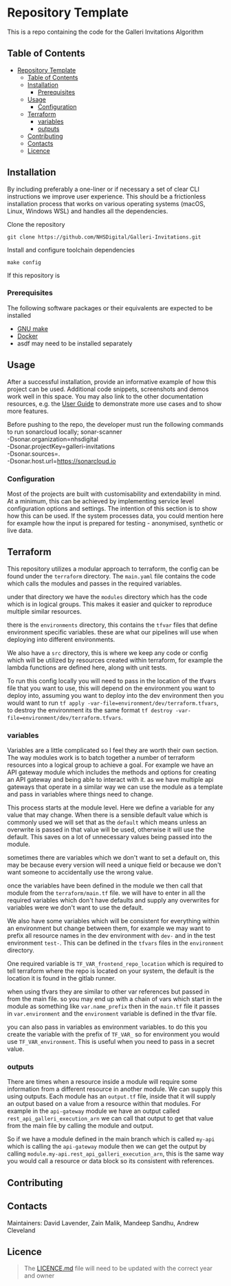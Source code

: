 # Repository Template

This is a repo containing the code for the Galleri Invitations Algorithm

## Table of Contents

- [Repository Template](#repository-template)
  - [Table of Contents](#table-of-contents)
  - [Installation](#installation)
    - [Prerequisites](#prerequisites)
  - [Usage](#usage)
    - [Configuration](#configuration)
  - [Terraform](#terraform)
    - [variables](#variables)
    - [outputs](#outputs)
  - [Contributing](#contributing)
  - [Contacts](#contacts)
  - [Licence](#licence)

## Installation

By including preferably a one-liner or if necessary a set of clear CLI instructions we improve user experience. This should be a frictionless installation process that works on various operating systems (macOS, Linux, Windows WSL) and handles all the dependencies.

Clone the repository

```shell (HTTPS)
git clone https://github.com/NHSDigital/Galleri-Invitations.git
```

Install and configure toolchain dependencies

```shell
make config
```

If this repository is

### Prerequisites

The following software packages or their equivalents are expected to be installed

- [GNU make](https://www.gnu.org/software/make/)
- [Docker](https://www.docker.com/)
- asdf may need to be installed separately

## Usage

After a successful installation, provide an informative example of how this project can be used. Additional code snippets, screenshots and demos work well in this space. You may also link to the other documentation resources, e.g. the [User Guide](./docs/user-guide.md) to demonstrate more use cases and to show more features.

Before pushing to the repo, the developer must run the following commands to run sonarcloud locally;
sonar-scanner \
 -Dsonar.organization=nhsdigital \
 -Dsonar.projectKey=galleri-invitations \
 -Dsonar.sources=. \
 -Dsonar.host.url=<https://sonarcloud.io>

### Configuration

Most of the projects are built with customisability and extendability in mind. At a minimum, this can be achieved by implementing service level configuration options and settings. The intention of this section is to show how this can be used. If the system processes data, you could mention here for example how the input is prepared for testing - anonymised, synthetic or live data.

## Terraform

This repository utilizes a modular approach to terraform, the config can be found under the `terraform` directory. The `main.yaml` file contains the code which calls the modules and passes in the required variables.

under that directory we have the `modules` directory which has the code which is in logical groups. This makes it easier and quicker to reproduce multiple similar resources.

there is the `environments` directory, this contains the `tfvar` files that define environment specific variables. these are what our pipelines will use when deploying into different environments.

We also have a `src` directory, this is where we keep any code or config which will be utilized by resources created within terraform, for example the lambda functions are defined here, along with unit tests.

To run this config locally you will need to pass in the location of the tfvars file that you want to use, this will depend on the environment you want to deploy into, assuming you want to deploy into the dev environment then you would want to run `tf apply -var-file=environment/dev/terraform.tfvars`, to destroy the environment its the same format `tf destroy -var-file=environment/dev/terraform.tfvars`.

### variables

Variables are a little complicated so I feel they are worth their own section. The way modules work is to batch together a number of terraform resources into a logical group to achieve a goal. For example we have an API gateway module which includes the methods and options for creating an API gateway and being able to interact with it. as we have multiple api gateways that operate in a similar way we can use the module as a template and pass in variables where things need to change.

This process starts at the module level. Here we define a variable for any value that may change. When there is a sensible default value which is commonly used we will set that as the `default` which means unless an overwrite is passed in that value will be used, otherwise it will use the default. This saves on a lot of unnecessary values being passed into the module.

sometimes there are variables which we don't want to set a default on, this may be because every version will need a unique field or because we don't want someone to accidentally use the wrong value.

once the variables have been defined in the module we then call that module from the `terraform/main.tf` file. we will have to enter in all the required variables which don't have defaults and supply any overwrites for variables were we don't want to use the default.

We also have some variables which will be consistent for everything within an environment but change between them, for example we may want to prefix all resource names in the dev environment with `dev-` and in the test environment `test-`. This can be defined in the `tfvars` files in the `environment` directory.

One required variable is `TF_VAR_frontend_repo_location` which is required to tell terraform where the repo is located on your system, the default is the location it is found in the gitlab runner.

when using tfvars they are similar to other var references but passed in from the main file. so you may end up with a chain of vars which start in the module as something like `var.name_prefix` then in the `main.tf` file it passes in `var.environment` and the `environment` variable is defined in the tfvar file.

you can also pass in variables as environment variables. to do this you create the variable with the prefix of `TF_VAR_` so for environment you would use `TF_VAR_environment`. This is useful when you need to pass in a secret value.

### outputs

There are times when a resource inside a module will require some information from a different resource in another module. We can supply this using outputs. Each module has an `output.tf` file, inside that it will supply an output based on a value from a resource within that modules. For example in the `api-gateway` module we have an output called `rest_api_galleri_execution_arn` we can call that output to get that value from the main file by calling the module and output.

So if we have a module defined in the main branch which is called `my-api` which is calling the `api-gateway` module then we can get the output by calling `module.my-api.rest_api_galleri_execution_arn`, this is the same way you would call a resource or data block so its consistent with references.

## Contributing

## Contacts

Maintainers: David Lavender, Zain Malik, Mandeep Sandhu, Andrew Cleveland

## Licence

> The [LICENCE.md](./LICENCE.md) file will need to be updated with the correct year and owner
